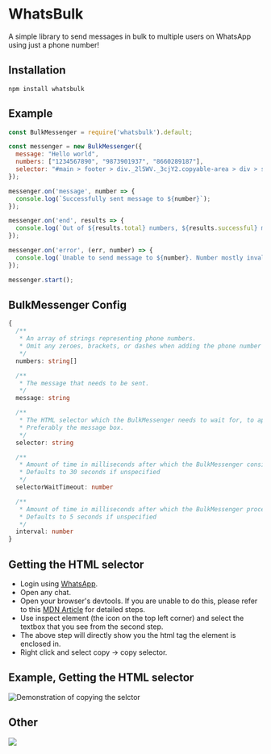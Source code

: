 # WhatsBulk

A simple library to send messages in bulk to multiple users on WhatsApp using just a phone number!

## Installation
```
npm install whatsbulk
```

## Example
```js
const BulkMessenger = require('whatsbulk').default;

const messenger = new BulkMessenger({
  message: "Hello world",
  numbers: ["1234567890", "9873901937", "8660289187"],
  selector: "#main > footer > div._2lSWV._3cjY2.copyable-area > div > span:nth-child(2) > div > div._1VZX7 > div._3Uu1_ > div > div.to2l77zo.gfz4du6o.ag5g9lrv.bze30y65.kao4egtt > p"
});

messenger.on('message', number => {
  console.log(`Successfully sent message to ${number}`);
});

messenger.on('end', results => {
  console.log(`Out of ${results.total} numbers, ${results.successful} message(s) was/were sent and ${results.failed} failed to send`);
});

messenger.on('error', (err, number) => {
  console.log(`Unable to send message to ${number}. Number mostly invalid.`, err);
});

messenger.start();
```

## BulkMessenger Config
```ts
{
  /**
   * An array of strings representing phone numbers.
   * Omit any zeroes, brackets, or dashes when adding the phone number in international format.
   */
  numbers: string[]

  /**
   * The message that needs to be sent.
   */
  message: string

  /**
   * The HTML selector which the BulkMessenger needs to wait for, to appear in the DOM before sending the message.
   * Preferably the message box.
   */
  selector: string

  /**
   * Amount of time in milliseconds after which the BulkMessenger considers the selector to be invalid.
   * Defaults to 30 seconds if unspecified
   */
  selectorWaitTimeout: number

  /**
   * Amount of time in milliseconds after which the BulkMessenger proceeds to the next iteration. (next phone number)
   * Defaults to 5 seconds if unspecified
   */
  interval: number
}
```

## Getting the HTML selector
- Login using [WhatsApp](https://web.whatsapp.com).
- Open any chat.
- Open your browser's devtools. If you are unable to do this, please refer to this [MDN Article](https://developer.mozilla.org/en-US/docs/Learn/Common_questions/Tools_and_setup/What_are_browser_developer_tools#how_to_open_the_devtools_in_your_browser) for detailed steps.
- Use inspect element (the icon on the top left corner) and select the textbox that you see from the second step.
- The above step will directly show you the html tag the element is enclosed in. 
- Right click and select copy -> copy selector.


## Example, Getting the HTML selector
![Demonstration of copying the selctor](https://i.imgur.com/WGDZJFZ.gif)

## Other
<a href="https://www.buymeacoffee.com/sohan0884"><img src="https://img.buymeacoffee.com/button-api/?text=Buy me a coffee&emoji=&slug=sohan0884&button_colour=FF5F5F&font_colour=ffffff&font_family=Cookie&outline_colour=000000&coffee_colour=FFDD00" /></a>
